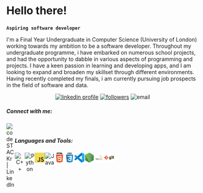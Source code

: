 # Hello there! 

**`Aspiring software developer`**

I'm a Final Year Undergraduate in Computer Science (University of London) working towards my ambition to be a software developer. Throughout my undergraduate programme, i have embarked on numerous school projects, and had the opportunity to dabble in various aspects of programming and projects. I have a keen passion in learning and developing apps, and I am looking to expand and broaden my skillset through different environments. Having recently completed my finals, i am currently pursuing job prospects in the field of software and data.

<!-- <link href="/your-path-to-fontawesome/css/fontawesome.css" rel="stylesheet">
<link href="/your-path-to-fontawesome/css/brands.css" rel="stylesheet">
<link href="/your-path-to-fontawesome/css/solid.css" rel="stylesheet"> -->

<p align="center">
  <a href="https://www.linkedin.com/in/lawrencehsj">
    <img alt="linkedin profile" title="My linkedin profile" src="https://custom-icon-badges.demolab.com/badge/Connect%20with%20me!-blue?style=for-the-badge&logoColor=white&logo=linkedin"/></a> 
<!--   <a href="https://github.com/lawrencehsj?tab=repositories&sort=stargazers">
    <img alt="total stars" title="Total stars on GitHub" src="https://custom-icon-badges.demolab.com/github/stars/lawrencehsj?color=55960c&style=for-the-badge&labelColor=488207&logo=star"/></a> -->
  <a href="https://github.com/lawrencehsj?tab=followers">
    <img alt="followers" title="Follow me on Github" src="https://custom-icon-badges.demolab.com/github/followers/lawrencehsj?color=236ad3&labelColor=1155ba&style=for-the-badge&logo=person-add&label=Follow&logoColor=white"/></a>
<!--   <a href="https://github.com/denver/Simple-View-Counter">
    <img alt="views" title="GitHub profile views" src="https://freshidea.com/jonah/app/lawrencehsj-profile-views"/></a> -->
<!--   <a href="https://www.linkedin.com/in/lawrencehsj"> -->
    <img alt="email" title="Drop me a mail" src="https://custom-icon-badges.demolab.com/badge/lawrencehsj@gmail.com-red?style=for-the-badge&logo=mention&logoColor=white"/></a> 

</p>

##### Connect with me:
<!-- [<i class="fab fa-linkedin-in"></i>][linkedin] -->
[<img align="left" alt="codeSTACKr | LinkedIn" width="22px" src="https://cdn-icons-png.flaticon.com/512/174/174857.png"/>][linkedin]

<br />

##### Languages and Tools:

<p align="center">
  <!-- LANGUAGES -->
  <!-- c++ -->
  <img align="left" alt="C++" width="26px" src="https://cdn-icons-png.flaticon.com/512/6132/6132222.png"/>
  <!-- python -->
  <img align="left" alt="Python" width="26px" src="https://cdn-icons-png.flaticon.com/512/5968/5968350.png"/>
  <!-- javascript -->
  <img align="left" alt="JavaScript" width="26px" src="https://raw.githubusercontent.com/github/explore/80688e429a7d4ef2fca1e82350fe8e3517d3494d/topics/javascript/javascript.png" />
  <!-- java -->
  <img align="left" alt="Java" width="26px" src="https://cdn-icons-png.flaticon.com/512/5968/5968282.png"/>
  <!-- html -->
  <img align="left" alt="HTML5" width="26px" src="https://raw.githubusercontent.com/github/explore/80688e429a7d4ef2fca1e82350fe8e3517d3494d/topics/html/html.png" />
  <!-- css -->
  <img align="left" alt="CSS3" width="26px" src="https://raw.githubusercontent.com/github/explore/80688e429a7d4ef2fca1e82350fe8e3517d3494d/topics/css/css.png" />
  <!-- dart -->
  <!-- <img align="left" alt="Dart" width="26px" src="https://image.pngaaa.com/400/23400-middle.png" /> -->

  <!-- TOOLS -->
  <!-- VSC -->
  <img align="left" alt="Visual Studio Code" width="26px" src="https://raw.githubusercontent.com/github/explore/80688e429a7d4ef2fca1e82350fe8e3517d3494d/topics/visual-studio-code/visual-studio-code.png" />
  <!-- node -->
  <img align="left" alt="Node.js" width="26px" src="https://raw.githubusercontent.com/github/explore/80688e429a7d4ef2fca1e82350fe8e3517d3494d/topics/nodejs/nodejs.png" />
  <!-- mysql -->
  <img align="left" alt="MySQL" width="26px" src="https://raw.githubusercontent.com/github/explore/80688e429a7d4ef2fca1e82350fe8e3517d3494d/topics/mysql/mysql.png" />
  <!-- git -->
  <img align="left" alt="Git" width="26px" src="https://raw.githubusercontent.com/github/explore/80688e429a7d4ef2fca1e82350fe8e3517d3494d/topics/git/git.png" />
  <!-- flutter -->
  <!-- <img align="left" alt="Git" width="26px" src="https://logowik.com/content/uploads/images/flutter5786.jpg" /> -->


  <!-- <img align="left" alt="Sass" width="26px" src="https://raw.githubusercontent.com/github/explore/80688e429a7d4ef2fca1e82350fe8e3517d3494d/topics/sass/sass.png" /> -->
  <!-- <img align="left" alt="React" width="26px" src="https://raw.githubusercontent.com/github/explore/80688e429a7d4ef2fca1e82350fe8e3517d3494d/topics/react/react.png" />
  <img align="left" alt="Gatsby" width="26px" src="https://raw.githubusercontent.com/github/explore/e94815998e4e0713912fed477a1f346ec04c3da2/topics/gatsby/gatsby.png" />
  <img align="left" alt="GraphQL" width="26px" src="https://raw.githubusercontent.com/github/explore/80688e429a7d4ef2fca1e82350fe8e3517d3494d/topics/graphql/graphql.png" /> -->

  <!-- <img align="left" alt="Deno" width="26px" src="https://raw.githubusercontent.com/github/explore/361e2821e2dea67711cde99c9c40ed357061cf27/topics/deno/deno.png" /> -->
  <!-- <img align="left" alt="SQL" width="26px" src="https://raw.githubusercontent.com/github/explore/80688e429a7d4ef2fca1e82350fe8e3517d3494d/topics/sql/sql.png" /> -->

  <!-- <img align="left" alt="MongoDB" width="26px" src="https://raw.githubusercontent.com/github/explore/80688e429a7d4ef2fca1e82350fe8e3517d3494d/topics/mongodb/mongodb.png" /> -->

  <!-- <img align="left" alt="Terminal" width="26px" src="https://raw.githubusercontent.com/github/explore/80688e429a7d4ef2fca1e82350fe8e3517d3494d/topics/terminal/terminal.png" /> -->
</p>

<!-- <br></br> -->
<!-- ##### Notable Projects: -->

<!-- URLs -->
[linkedin]: https://www.linkedin.com/in/lawrencehsj
